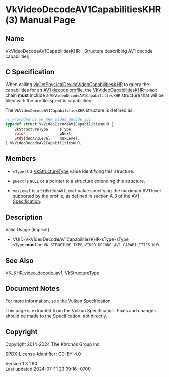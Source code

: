 # VkVideoDecodeAV1CapabilitiesKHR(3) Manual Page

## Name

VkVideoDecodeAV1CapabilitiesKHR - Structure describing AV1 decode
capabilities



## <a href="#_c_specification" class="anchor"></a>C Specification

When calling
[vkGetPhysicalDeviceVideoCapabilitiesKHR](https://registry.khronos.org/vulkan/specs/1.3-extensions/man/html/vkGetPhysicalDeviceVideoCapabilitiesKHR.html)
to query the capabilities for an <a
href="https://registry.khronos.org/vulkan/specs/1.3-extensions/html/vkspec.html#decode-av1-profile"
target="_blank" rel="noopener">AV1 decode profile</a>, the
[VkVideoCapabilitiesKHR](https://registry.khronos.org/vulkan/specs/1.3-extensions/man/html/VkVideoCapabilitiesKHR.html)::`pNext` chain
**must** include a `VkVideoDecodeAV1CapabilitiesKHR` structure that will
be filled with the profile-specific capabilities.

The `VkVideoDecodeAV1CapabilitiesKHR` structure is defined as:

``` c
// Provided by VK_KHR_video_decode_av1
typedef struct VkVideoDecodeAV1CapabilitiesKHR {
    VkStructureType     sType;
    void*               pNext;
    StdVideoAV1Level    maxLevel;
} VkVideoDecodeAV1CapabilitiesKHR;
```

## <a href="#_members" class="anchor"></a>Members

- `sType` is a [VkStructureType](https://registry.khronos.org/vulkan/specs/1.3-extensions/man/html/VkStructureType.html) value identifying
  this structure.

- `pNext` is `NULL` or a pointer to a structure extending this
  structure.

- `maxLevel` is a `StdVideoAV1Level` value specifying the maximum AV1
  level supported by the profile, as defined in section A.3 of the <a
  href="https://registry.khronos.org/vulkan/specs/1.3-extensions/html/vkspec.html#aomedia-av1"
  target="_blank" rel="noopener">AV1 Specification</a>.

## <a href="#_description" class="anchor"></a>Description

Valid Usage (Implicit)

- <a href="#VUID-VkVideoDecodeAV1CapabilitiesKHR-sType-sType"
  id="VUID-VkVideoDecodeAV1CapabilitiesKHR-sType-sType"></a>
  VUID-VkVideoDecodeAV1CapabilitiesKHR-sType-sType  
  `sType` **must** be
  `VK_STRUCTURE_TYPE_VIDEO_DECODE_AV1_CAPABILITIES_KHR`

## <a href="#_see_also" class="anchor"></a>See Also

[VK_KHR_video_decode_av1](https://registry.khronos.org/vulkan/specs/1.3-extensions/man/html/VK_KHR_video_decode_av1.html),
[VkStructureType](https://registry.khronos.org/vulkan/specs/1.3-extensions/man/html/VkStructureType.html)

## <a href="#_document_notes" class="anchor"></a>Document Notes

For more information, see the <a
href="https://registry.khronos.org/vulkan/specs/1.3-extensions/html/vkspec.html#VkVideoDecodeAV1CapabilitiesKHR"
target="_blank" rel="noopener">Vulkan Specification</a>

This page is extracted from the Vulkan Specification. Fixes and changes
should be made to the Specification, not directly.

## <a href="#_copyright" class="anchor"></a>Copyright

Copyright 2014-2024 The Khronos Group Inc.

SPDX-License-Identifier: CC-BY-4.0

Version 1.3.290  
Last updated 2024-07-11 23:39:16 -0700
